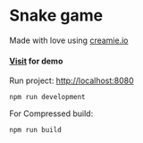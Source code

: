 # Snake game 
Made with love using [creamie.io](https://creamie.io) 
#### [Visit](https://snake.creamie.io) for demo

Run project: [http://localhost:8080](http://localhost:8080)
```
npm run development
```

For Compressed build:
```
npm run build
```


